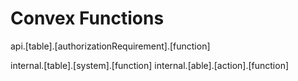 # Convex Functions

api.[table].[authorizationRequirement].[function]

internal.[table].[system].[function]
internal.[able].[action].[function]
